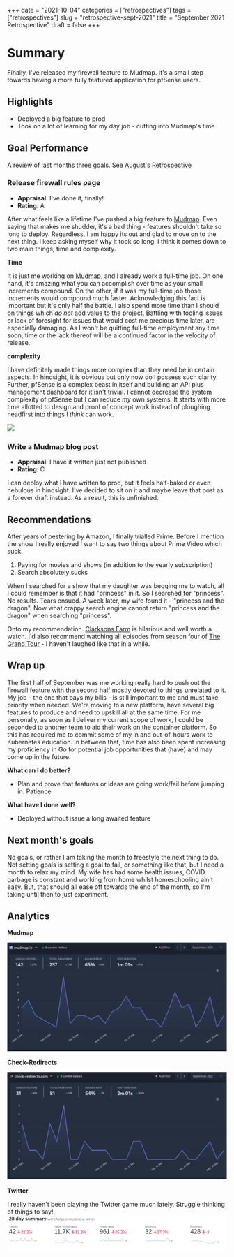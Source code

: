 +++
date = "2021-10-04"
categories = ["retrospectives"]
tags = ["retrospectives"]
slug = "retrospective-sept-2021"
title = "September 2021 Retrospective"
draft = false
+++

# Summary

Finally, I've released my firewall feature to Mudmap. It's a small step towards having a more fully 
featured application for pfSense users.

## Highlights

- Deployed a big feature to prod
- Took on a lot of learning for my day job - cutting into Mudmap's time

## Goal Performance

A review of last months three goals. See [August's Retrospective][old-retro]

[old-retro]: /retrospectives/2021/retrospective-aug-2021/

### Release firewall rules page

- **Appraisal**: I've done it, finally!
- **Rating**: A

After what feels like a lifetime I've pushed a big feature to [Mudmap]. Even saying that makes me 
shudder, it's a bad thing - features shouldn't take so long to deploy. Regardless, I am happy 
its out and glad to move on to the next thing. I keep asking myself why it took so long. I think 
it comes down to two main things; time and complexity.

**Time**

It is just me working on [Mudmap], and I already work a full-time job. On one hand, it's amazing 
what you can accomplish over time as your small increments compound. On the other, if it was my 
full-time job those increments would compound much faster. Acknowledging this fact is important 
but it's only half the battle. I also spend more time than I should on things which *do not* add 
value to the project. Battling with tooling issues or lack of foresight for issues that would 
cost me precious time later, are especially damaging. As I won't be quitting full-time employment 
any time soon, time or the lack thereof will be a continued factor in the velocity of release.

**complexity**

I have definitely made things more complex than they need be in certain aspects. In hindsight, 
it is obvious but only now do I possess such clarity. Further, pfSense is a complex beast in 
itself and building an API plus management dashboard for it isn't trivial. I cannot decrease the 
system complexity of pfSense but I can reduce *my* own systems. It starts with more time allotted 
to design and proof of concept work instead of ploughing headfirst into things I *think* can work. 

![](name-of-image.png)

### Write a Mudmap blog post

- **Appraisal**: I have it written just not published
- **Rating**: C

I can deploy what I have written to prod, but it feels half-baked or even nebulous in hindsight. 
I've decided to sit on it and maybe leave that post as a forever draft instead. As a result, 
this is unfinished.


## Recommendations

After years of pestering by Amazon, I finally trialled Prime. Before I mention the show I really 
enjoyed I want to say two things about Prime Video which suck.

1. Paying for movies and shows (in addition to the yearly subscription)
2. Search absolutely sucks

When I searched for a show that my daughter was begging me to watch, all I could remember is 
that it had "princess" in it. So I searched for "princess". No results. Tears ensued. A week 
later, my wife found it - "princess and the dragon". Now what crappy search engine cannot return 
"princess and the dragon" when searching "princess". 

Onto my recommendation. [Clarksons Farm](https://en.wikipedia.org/wiki/Clarkson%27s_Farm) is 
hilarious and well worth a watch. I'd also recommend watching all episodes from season four of 
[The Grand Tour](https://en.wikipedia.org/wiki/The_Grand_Tour) - I haven't laughed like that in 
a while.

## Wrap up

The first half of September was me working really hard to push out the firewall feature with the 
second half mostly devoted to things unrelated to it. My job - the one that pays my bills - is 
still important to me and must take priority when needed. We're moving to a new platform, have 
several big features to produce and need to upskill all at the same time. For me personally, as 
soon as I deliver my current scope of work, I could be seconded to another team to aid their 
work on the container platform. So this has required me to commit some of my in and out-of-hours 
work to Kubernetes education. In between that, time has also been spent increasing my 
proficiency in Go for potential job opportunities that (have) and may come up in the future.


**What can I do better?**

- Plan and prove that features or ideas are going work/fail before jumping in. Patience

**What have I done well?**

- Deployed without issue a long awaited feature

## Next month's goals

No goals, or rather I am taking the month to freestyle the next thing to do. Not setting goals 
is setting a goal to fail, or something like that, but I need a month to relax my mind. My wife 
has had some health issues, COVID garbage is constant and working from home whilst homeschooling 
ain't easy. But, that should all ease off towards the end of the month, so I'm taking until then 
to just experiment.


## Analytics

**Mudmap**

![](mm-sept-stats.png 'Mudmap plausible stats for September 2021')

**Check-Redirects**

![](cr-sept-stats.png 'Check-Redirects.com plausible stats for September 2021')

**Twitter**

I really haven't been playing the Twitter game much lately. Struggle thinking of things to say!
![](twit-sept-stats.png '@dansult twitter stats for September 2021')



[mudmap]: https://mudmap.io/?utm_campaign=retro&utm_source=danielms&utm_medium=blog

